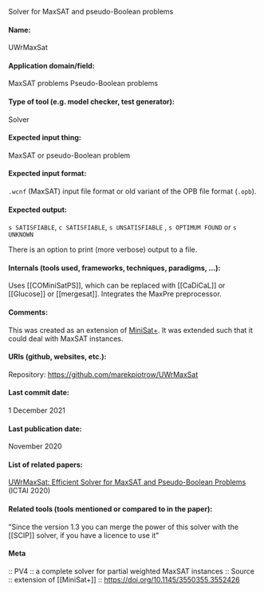 Solver for MaxSAT and pseudo-Boolean problems

#### Name:
UWrMaxSat

#### Application domain/field:
MaxSAT problems
Pseudo-Boolean problems

#### Type of tool (e.g. model checker, test generator):
Solver

#### Expected input thing:
MaxSAT or pseudo-Boolean problem

#### Expected input format:
`.wcnf` (MaxSAT) input file format or old variant of the OPB file format (`.opb`).

#### Expected output:
`s SATISFIABLE`, `c SATISFIABLE`, `s UNSATISFIABLE` , `s OPTIMUM FOUND` or `s UNKNOWN`

There is an option to print (more verbose) output to a file.

#### Internals (tools used, frameworks, techniques, paradigms, ...):
Uses [[COMiniSatPS]], which can be replaced with [[CaDiCaL]] or [[Glucose]] or [[mergesat]].
Integrates the MaxPre preprocessor.

#### Comments:
This was created as an extension of [MiniSat+](MiniSat+.md). It was extended such that it could deal with MaxSAT instances.

#### URIs (github, websites, etc.):
Repository: https://github.com/marekpiotrow/UWrMaxSat

#### Last commit date:
1 December 2021

#### Last publication date:
November 2020

#### List of related papers:
[UWrMaxSat: Efficient Solver for MaxSAT and Pseudo-Boolean Problems](https://doi.org/10.1109/ICTAI50040.2020.00031) (ICTAI 2020)

#### Related tools (tools mentioned or compared to in the paper):
"Since the version 1.3 you can merge the power of this solver with the [[SCIP]] solver, if you have a licence to use it"

#### Meta
:: PV4 :: a complete solver for partial weighted MaxSAT instances
:: Source :: extension of [[MiniSat+]] :: https://doi.org/10.1145/3550355.3552426
